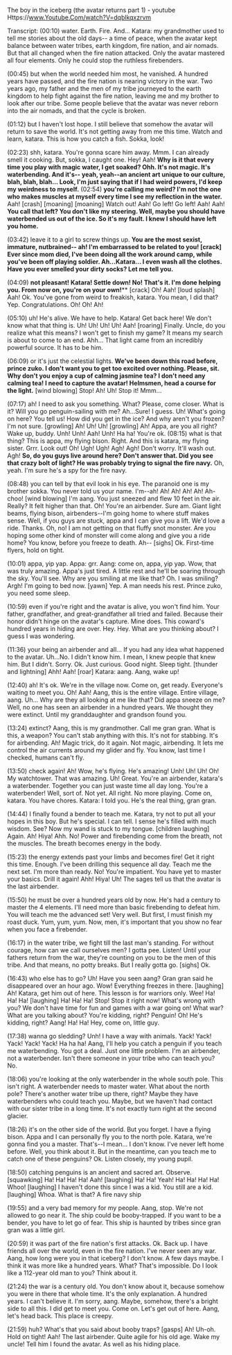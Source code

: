 The boy in the iceberg (the avatar returns part 1) - youtube
Https://www.Youtube.Com/watch?V=dqblkqxzrvm

Transcript:
(00:10) water. Earth. Fire. And... Katara: my grandmother used to tell me stories about the old days-- a time of peace, when the avatar kept balance between water tribes, earth kingdom, fire nation, and air nomads. But that all changed when the fire nation attacked. Only the avatar mastered all four elements. Only he could stop the ruthless firebenders.

(00:45) but when the world needed him most, he vanished. A hundred years have passed, and the fire nation is nearing victory in the war. Two years ago, my father and the men of my tribe journeyed to the earth kingdom to help fight against the fire nation, leaving me and my brother to look after our tribe. Some people believe that the avatar was never reborn into the air nomads, and that the cycle is broken.

(01:12) but I haven't lost hope. I still believe that somehow the avatar will return to save the world. It's not getting away from me this time. Watch and learn, katara. This is how you catch a fish. Sokka, look!

(02:23) shh, katara. You're gonna scare him away. Mmm. I can already smell it cooking. But, sokka, I caught one. Hey! Aah! **Why is it that every time you play with magic water, I get soaked? Ohh. It's not magic. It's waterbending. And it's-- yeah, yeah--an ancient art unique to our culture, blah, blah, blah... Look, I'm just saying that if I had weird powers, I'd keep my weirdness to myself.**
(02:54) **you're calling me weird? I'm not the one who makes muscles at myself every time I see my reflection in the water.** Aah! [crash] [moaning] [moaning] Watch out! Aah! Go left! Go left! Aah! Aah! **You call that left? You don't like my steering. Well, maybe you should have waterbended us out of the ice. So it's my fault. I knew I should have left you home.**

(03:42) leave it to a girl to screw things up. **You are the most sexist, immature, nutbrained-- ah! I'm embarrassed to be related to you! [crack] Ever since mom died, I've been doing all the work around camp, while you've been off playing soldier. Ah...Katara... I even wash all the clothes. Have you ever smelled your dirty socks? Let me tell you.**

(04:09) **not pleasant! Katara! Settle down! No! That's it. I'm done helping you. From now on, you're on your own!**** [crack] Oh! Aah! [loud splash] Aah! Ok. You've gone from weird to freakish, katara. You mean, I did that? Yep. Congratulations. Oh! Oh! Ah!

(05:10) uh! He's alive. We have to help. Katara! Get back here! We don't know what that thing is. Uh! Uh! Uh! Uh! Aah! [roaring] Finally. Uncle, do you realize what this means? I won't get to finish my game? It means my search is about to come to an end. Ahh... That light came from an incredibly powerful source. It has to be him.

(06:09) or it's just the celestial lights. **We've been down this road before, prince zuko. I don't want you to get too excited over nothing. Please, sit. Why don't you enjoy a cup of calming jasmine tea? I don't need any calming tea! I need to capture the avatar! Helmsmen, head a course for the light.** [wind blowing] Stop! Ah! Uh! Stop it! Mmm...

(07:17) ah! I need to ask you something. What? Please, come closer. What is it? Will you go penguin-sailing with me? Ah...Sure! I guess. Uh! What's going on here? You tell us! How did you get in the ice? And why aren't you frozen? I'm not sure. [growling] Ah! Uh! Uh! [growling] Ah! Appa, are you all right? Wake up, buddy. Unh! Unh! Aah! Unh! Ha ha! You're ok.
(08:15) what is that thing? This is appa, my flying bison. Right. And this is katara, my flying sister. Grrr. Look out! Oh! Ugh! Ugh! Agh! Agh! Don't worry. It'll wash out. Agh! **So, do you guys live around here? Don't answer that. Did you see that crazy bolt of light? He was probably trying to signal the fire navy.** Oh, yeah. I'm sure he's a spy for the fire navy.

(08:48) you can tell by that evil look in his eye. The paranoid one is my brother sokka. You never told us your name. I'm--ah! Ah! Ah! Ah! Ah! Ah-choo! [wind blowing] I'm aang. You just sneezed and flew 10 feet in the air. Really? It felt higher than that. Oh! You're an airbender. Sure am. Giant light beams, flying bison, airbenders--I'm going home to where stuff makes sense. Well, if you guys are stuck, appa and I can give you a lift. We'd love a ride. Thanks. Oh, no! I am not getting on that fluffy snot monster. Are you hoping some other kind of monster will come along and give you a ride home? You know, before you freeze to death. Ah-- [sighs] Ok. First-time flyers, hold on tight.

(10:01) appa, yip yap. Appa: grr. Aang: come on, appa, yip yap. Wow, that was truly amazing. Appa's just tired. A little rest and he'll be soaring through the sky. You'll see. Why are you smiling at me like that? Oh. I was smiling? Argh! I'm going to bed now. [yawn] Yep. A man needs his rest. Prince zuko, you need some sleep.

(10:59) even if you're right and the avatar is alive, you won't find him. Your father, grandfather, and great-grandfather all tried and failed. Because their honor didn't hinge on the avatar's capture. Mine does. This coward's hundred years in hiding are over. Hey. Hey. What are you thinking about? I guess I was wondering.

(11:36) your being an airbender and all... If you had any idea what happened to the avatar. Uh...No. I didn't know him. I mean, I knew people that knew him. But I didn't. Sorry. Ok. Just curious. Good night. Sleep tight. [thunder and lightning] Ahh! Aah! [roar] Katara: aang. Aang, wake up!

(12:40) ah! It's ok. We're in the village now. Come on, get ready. Everyone's waiting to meet you. Oh! Aah! Aang, this is the entire village. Entire village, aang. Uh... Why are they all looking at me like that? Did appa sneeze on me? Well, no one has seen an airbender in a hundred years. We thought they were extinct. Until my granddaughter and grandson found you.

(13:24) extinct? Aang, this is my grandmother. Call me gran gran. What is this, a weapon? You can't stab anything with this. It's not for stabbing. It's for airbending. Ah! Magic trick, do it again. Not magic, airbending. It lets me control the air currents around my glider and fly. You know, last time I checked, humans can't fly.

(13:50) check again! Ah! Wow, he's flying. He's amazing! Unh! Uh! Uh! Oh! My watchtower. That was amazing. Uh! Great. You're an airbender, katara's a waterbender. Together you can just waste time all day long. You're a waterbender! Well, sort of. Not yet. All right. No more playing. Come on, katara. You have chores. Katara: I told you. He's the real thing, gran gran.

(14:44) I finally found a bender to teach me. Katara, try not to put all your hopes in this boy. But he's special. I can tell. I sense he's filled with much wisdom. See? Now my wand is stuck to my tongue. [children laughing] Again. Ah! Hiya! Ahh. No! Power and firebending come from the breath, not the muscles. The breath becomes energy in the body.

(15:23) the energy extends past your limbs and becomes fire! Get it right this time. Enough. I've been drilling this sequence all day. Teach me the next set. I'm more than ready. No! You're impatient. You have yet to master your basics. Drill it again! Ahh! Hiya! Uh! The sages tell us that the avatar is the last airbender.

(15:50) he must be over a hundred years old by now. He's had a century to master the 4 elements. I'll need more than basic firebending to defeat him. You will teach me the advanced set! Very well. But first, I must finish my roast duck. Yum, yum, yum. Now, men, it's important that you show no fear when you face a firebender.

(16:17) in the water tribe, we fight till the last man's standing. For without courage, how can we call ourselves men? I gotta pee. Listen! Until your fathers return from the war, they're counting on you to be the men of this tribe. And that means, no potty breaks. But I really gotta go. [sighs] Ok.

(16:43) who else has to go? Uh! Have you seen aang? Gran gran said he disappeared over an hour ago. Wow! Everything freezes in there. [laughing] Ah! Katara, get him out of here. This lesson is for warriors only. Wee! Ha! Ha! Ha! [laughing] Ha! Ha! Ha! Stop! Stop it right now! What's wrong with you? We don't have time for fun and games with a war going on! What war? What are you talking about? You're kidding, right? Penguin! Oh! He's kidding, right? Aang! Ha! Ha! Hey, come on, little guy.

(17:38) wanna go sledding? Unh! I have a way with animals. Yack! Yack! Yack! Yack! Yack! Ha ha ha! Aang, I'll help you catch a penguin if you teach me waterbending. You got a deal. Just one little problem. I'm an airbender, not a waterbender. Isn't there someone in your tribe who can teach you? No.

(18:06) you're looking at the only waterbender in the whole south pole. This isn't right. A waterbender needs to master water. What about the north pole? There's another water tribe up there, right? Maybe they have waterbenders who could teach you. Maybe, but we haven't had contact with our sister tribe in a long time. It's not exactly turn right at the second glacier.

(18:26) it's on the other side of the world. But you forget. I have a flying bison. Appa and I can personally fly you to the north pole. Katara, we're gonna find you a master. That's--I mean... I don't know. I've never left home before. Well, you think about it. But in the meantime, can you teach me to catch one of these penguins? Ok. Listen closely, my young pupil.

(18:50) catching penguins is an ancient and sacred art. Observe. [squawking] Ha! Ha! Ha! Ha! Aah! [laughing] Ha! Ha! Yeah! Ha! Ha! Ha! Ha! Whoo! [laughing] I haven't done this since I was a kid. You still are a kid. [laughing] Whoa. What is that? A fire navy ship

(19:55) and a very bad memory for my people. Aang, stop. We're not allowed to go near it. The ship could be booby-trapped. If you want to be a bender, you have to let go of fear. This ship is haunted by tribes since gran gran was a little girl.

(20:59) it was part of the fire nation's first attacks. Ok. Back up. I have friends all over the world, even in the fire nation. I've never seen any war. Aang, how long were you in that iceberg? I don't know. A few days maybe. I think it was more like a hundred years. What? That's impossible. Do I look like a 112-year old man to you? Think about it.

(21:24) the war is a century old. You don't know about it, because somehow you were in there that whole time. It's the only explanation. A hundred years. I can't believe it. I'm sorry, aang. Maybe, somehow, there's a bright side to all this. I did get to meet you. Come on. Let's get out of here. Aang, let's head back. This place is creepy.

(21:59) huh? What's that you said about booby traps? [gasps] Ah! Uh-oh. Hold on tight! Aah! The last airbender. Quite agile for his old age. Wake my uncle! Tell him I found the avatar. As well as his hiding place.
